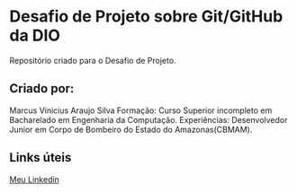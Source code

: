 # Desafio de Projeto sobre Git/GitHub da DIO
Repositório criado para o Desafio de Projeto.

## Criado por:
Marcus Vinicius Araujo Silva
Formação: Curso Superior incompleto em Bacharelado em Engenharia da Computação.
Experiências: Desenvolvedor Junior em Corpo de Bombeiro do Estado do Amazonas(CBMAM).

## Links úteis
[Meu Linkedin](https://www.linkedin.com/in/marcus-vinicius-araujo-silva/)
